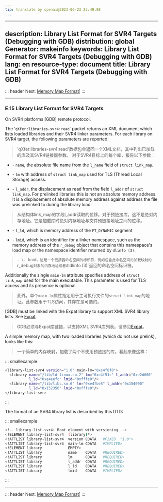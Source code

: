 ```yaml
---
tip: translate by openai@2023-06-23 23:49:08
...
```

---
description: Library List Format for SVR4 Targets (Debugging with GDB)
distribution: global
Generator: makeinfo
keywords: Library List Format for SVR4 Targets (Debugging with GDB)
lang: en
resource-type: document
title: Library List Format for SVR4 Targets (Debugging with GDB)
---
::: header
Next: [Memory Map Format](Memory-Map-Format.html#Memory-Map-Format)]
:::

---

### E.15 Library List Format for SVR4 Targets

On SVR4 platforms [GDB] remote protocol.


The '`qXfer:libraries-svr4:read`' packet returns an XML document which lists loaded libraries and their SVR4 linker parameters. For each library on SVR4 target, the following parameters are reported:

> 'qXfer:libraries-svr4:read'数据包会返回一个XML文档，其中列出已加载的库及其SVR4链接器参数。 对于SVR4目标上的每个库，报告以下参数：

- \- `name`, the absolute file name from the `l_name` field of `struct link_map`.
- \- `lm` with address of `struct link_map` used for TLS (Thread Local Storage) access.

- \- `l_addr`, the displacement as read from the field `l_addr` of `struct link_map`. For prelinked libraries this is not an absolute memory address. It is a displacement of absolute memory address against address the file was prelinked to during the library load.

> 从结构体link_map的字段l_addr读取的位移。对于预链接库，这不是绝对内存地址。它是加载库时绝对内存地址与文件预链接地址之间的位移。
- \- `l_ld`, which is memory address of the `PT_DYNAMIC` segment

- \- `lmid`, which is an identifier for a linker namespace, such as the memory address of the `r_debug` object that contains this namespace's load map or the namespace identifier returned by `dlinfo (3)`.

> `- \- `lmid`，这是一个链接器命名空间的标识符，例如包含此命名空间的加载映射的`r_debug`对象的内存地址或者由`dlinfo (3)`返回的命名空间标识符。


Additionally the single `main-lm` attribute specifies address of `struct link_map` used for the main executable. This parameter is used for TLS access and its presence is optional.

> 此外，单个`main-lm`属性指定用于主可执行文件的`struct link_map`的地址。此参数用于TLS访问，其存在是可选的。


[GDB] must be linked with the Expat library to support XML SVR4 library lists. See [Expat](Requirements.html#Expat).

> GDB必须与Expat库链接，以支持XML SVR4库列表。请参见[Expat](Requirements.html#Expat)。


A simple memory map, with two loaded libraries (which do not use prelink), looks like this:

> 一个简单的内存映射，加载了两个不使用预链接的库，看起来像这样：

::: smallexample

```bash
<library-list-svr4 version="1.0" main-lm="0xe4f8f8">
  <library name="/lib/ld-linux.so.2" lm="0xe4f51c" l_addr="0xe2d000"
           l_ld="0xe4eefc" lmid="0xfffe0"/>
  <library name="/lib/libc.so.6" lm="0xe4fbe8" l_addr="0x154000"
           l_ld="0x152350" lmid="0xfffe0"/>
</library-list-svr>
```

:::

The format of an SVR4 library list is described by this DTD:

::: smallexample

```bash
<!-- library-list-svr4: Root element with versioning -->
<!ELEMENT library-list-svr4  (library)*>
<!ATTLIST library-list-svr4  version CDATA   #FIXED  "1.0">
<!ATTLIST library-list-svr4  main-lm CDATA   #IMPLIED>
<!ELEMENT library            EMPTY>
<!ATTLIST library            name    CDATA   #REQUIRED>
<!ATTLIST library            lm      CDATA   #REQUIRED>
<!ATTLIST library            l_addr  CDATA   #REQUIRED>
<!ATTLIST library            l_ld    CDATA   #REQUIRED>
<!ATTLIST library            lmid    CDATA   #IMPLIED>
```

:::

---

::: header
Next: [Memory Map Format](Memory-Map-Format.html#Memory-Map-Format)]
:::
